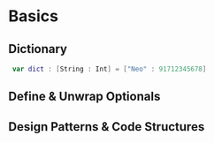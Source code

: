 # Basics


## Dictionary
```Swift
 var dict : [String : Int] = ["Neo" : 91712345678]
```


## Define & Unwrap Optionals


## Design Patterns & Code Structures
